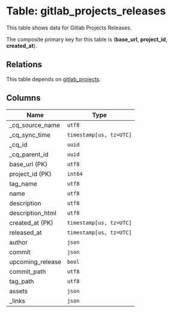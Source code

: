 # Table: gitlab_projects_releases

This table shows data for Gitlab Projects Releases.

The composite primary key for this table is (**base_url**, **project_id**, **created_at**).

## Relations

This table depends on [gitlab_projects](gitlab_projects).

## Columns

| Name          | Type          |
| ------------- | ------------- |
|_cq_source_name|`utf8`|
|_cq_sync_time|`timestamp[us, tz=UTC]`|
|_cq_id|`uuid`|
|_cq_parent_id|`uuid`|
|base_url (PK)|`utf8`|
|project_id (PK)|`int64`|
|tag_name|`utf8`|
|name|`utf8`|
|description|`utf8`|
|description_html|`utf8`|
|created_at (PK)|`timestamp[us, tz=UTC]`|
|released_at|`timestamp[us, tz=UTC]`|
|author|`json`|
|commit|`json`|
|upcoming_release|`bool`|
|commit_path|`utf8`|
|tag_path|`utf8`|
|assets|`json`|
|_links|`json`|